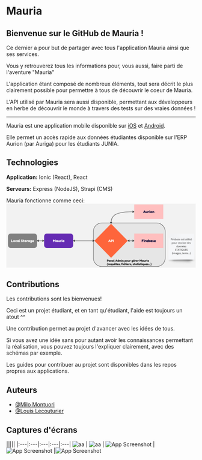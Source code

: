 
# Mauria 

## Bienvenue sur le GitHub de Mauria !
Ce dernier a pour but de partager avec tous l'application Mauria ainsi que ses services.

Vous y retrouverez tous les informations pour, vous aussi, faire parti de l'aventure "Mauria"

L'application étant composé de nombreux éléments, tout sera décrit le plus clairement possible pour permettre à tous de découvrir le coeur de Mauria.

L'API utilisé par Mauria sera aussi disponible, permettant aux développeurs en herbe de découvrir le monde à travers des tests sur des vraies données !

---

Mauria est une application mobile disponible sur [iOS](https://apps.apple.com/fr/app/mauria/id6444381612) et [Android](https://play.google.com/store/apps/details?id=io.ionic.mauria).

Elle permet un accès rapide aux données étudiantes disponible sur l'ERP Aurion (par Auriga) pour les étudiants JUNIA.



## Technologies


**Application:** Ionic (React), React

**Serveurs:** Express (NodeJS), Strapi (CMS)

Mauria fonctionne comme ceci:
![Structure de Mauria](https://raw.githubusercontent.com/MauriaApp/App/master/MauriaStruct.jpg)
## Contributions

Les contributions sont les bienvenues!

Ceci est un projet étudiant, et en tant qu'étudiant, l'aide est toujours un atout ^^

Une contribution permet au projet d'avancer avec les idées de tous. 

Si vous avez une idée sans pour autant avoir les connaissances permettant la réalisation, vous pouvez toujours l'expliquer clairement, avec des schémas par exemple.

Les guides pour contribuer au projet sont disponibles dans les repos propres aux applications.
## Auteurs

- [@Milo Montuori](https://www.github.com/MylowMntr)
- [@Louis Lecouturier](https://www.github.com/LouisLecouturier)



## Captures d'écrans
|||||
|:---|:---|:---|:---|:---|
![aa](https://play-lh.googleusercontent.com/2ibzBjTCktOaHGWWHGq3Oj8x3L3OIhvlIUExQ9bYxUMGoK0RgNLPL3f67aoExv5X5Q)  |  ![aa](https://play-lh.googleusercontent.com/CqowCgtuh99Nnl2OSTaySW35h_axsad_pz72tgZxY_ePL4eGTdF4hl0hZCMBRZ50e0Y) | ![App Screenshot](https://play-lh.googleusercontent.com/HGsj1Gs7fn3W1yvHN5IzR4S_qWFKGmW_j_v6tD6Hv9NqCV4YdWsLi3K8sOuJGIvs5A) | ![App Screenshot](https://play-lh.googleusercontent.com/M77Jkz0zJM2XHETyB_J8lae-DzGEBQnRupVjWg_w2mdi1eJ0w5ayw_ajn15UAkbMSA) |![App Screenshot](https://play-lh.googleusercontent.com/c21Tx2PofYcO9Ckpv2FPRdNZdRgEwVyWzF_dBwHlC6bQw6CDQiW0Wp0vJYFcGeO6Qyc)

